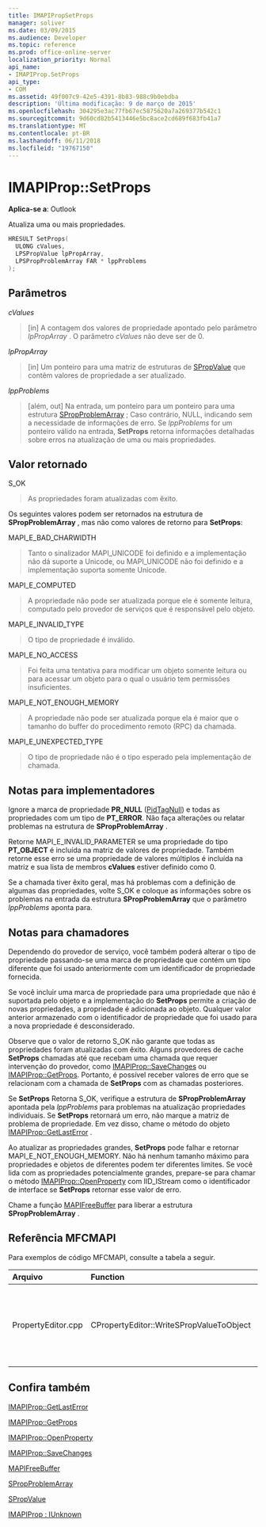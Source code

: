 ```yaml
---
title: IMAPIPropSetProps
manager: soliver
ms.date: 03/09/2015
ms.audience: Developer
ms.topic: reference
ms.prod: office-online-server
localization_priority: Normal
api_name:
- IMAPIProp.SetProps
api_type:
- COM
ms.assetid: 49f007c9-42e5-4391-8b83-988c9b0ebdba
description: 'Última modificação: 9 de março de 2015'
ms.openlocfilehash: 304295e3ac77fb67ec5875620a7a269377b542c1
ms.sourcegitcommit: 9d60cd82b5413446e5bc8ace2cd689f683fb41a7
ms.translationtype: MT
ms.contentlocale: pt-BR
ms.lasthandoff: 06/11/2018
ms.locfileid: "19767150"
---
```

# <a name="imapipropsetprops"></a>IMAPIProp::SetProps

  
  
**Aplica-se a**: Outlook 
  
Atualiza uma ou mais propriedades.
  
```cpp
HRESULT SetProps(
  ULONG cValues,
  LPSPropValue lpPropArray,
  LPSPropProblemArray FAR * lppProblems
);
```

## <a name="parameters"></a>Parâmetros

 _cValues_
  
> [in] A contagem dos valores de propriedade apontado pelo parâmetro _lpPropArray_ . O parâmetro _cValues_ não deve ser de 0. 
    
 _lpPropArray_
  
> [in] Um ponteiro para uma matriz de estruturas de [SPropValue](spropvalue.md) que contêm valores de propriedade a ser atualizado. 
    
 _lppProblems_
  
> [além, out] Na entrada, um ponteiro para um ponteiro para uma estrutura [SPropProblemArray](spropproblemarray.md) ; Caso contrário, NULL, indicando sem a necessidade de informações de erro. Se _lppProblems_ for um ponteiro válido na entrada, **SetProps** retorna informações detalhadas sobre erros na atualização de uma ou mais propriedades. 
    
## <a name="return-value"></a>Valor retornado

S_OK 
  
> As propriedades foram atualizadas com êxito.
    
Os seguintes valores podem ser retornados na estrutura de **SPropProblemArray** , mas não como valores de retorno para **SetProps**:
  
MAPI_E_BAD_CHARWIDTH 
  
> Tanto o sinalizador MAPI_UNICODE foi definido e a implementação não dá suporte a Unicode, ou MAPI_UNICODE não foi definido e a implementação suporta somente Unicode.
    
MAPI_E_COMPUTED 
  
> A propriedade não pode ser atualizada porque ele é somente leitura, computado pelo provedor de serviços que é responsável pelo objeto.
    
MAPI_E_INVALID_TYPE 
  
> O tipo de propriedade é inválido.
    
MAPI_E_NO_ACCESS 
  
> Foi feita uma tentativa para modificar um objeto somente leitura ou para acessar um objeto para o qual o usuário tem permissões insuficientes.
    
MAPI_E_NOT_ENOUGH_MEMORY 
  
> A propriedade não pode ser atualizada porque ela é maior que o tamanho do buffer do procedimento remoto (RPC) da chamada.
    
MAPI_E_UNEXPECTED_TYPE 
  
> O tipo de propriedade não é o tipo esperado pela implementação de chamada.
    
## <a name="notes-to-implementers"></a>Notas para implementadores

Ignore a marca de propriedade **PR_NULL** ([PidTagNull](pidtagnull-canonical-property.md)) e todas as propriedades com um tipo de **PT_ERROR**. Não faça alterações ou relatar problemas na estrutura de **SPropProblemArray** . 
  
Retorne MAPI_E_INVALID_PARAMETER se uma propriedade do tipo **PT_OBJECT** é incluída na matriz de valores de propriedade. Também retorne esse erro se uma propriedade de valores múltiplos é incluída na matriz e sua lista de membros **cValues** estiver definido como 0. 
  
Se a chamada tiver êxito geral, mas há problemas com a definição de algumas das propriedades, volte S_OK e coloque as informações sobre os problemas na entrada da estrutura **SPropProblemArray** que o parâmetro _lppProblems_ aponta para. 
  
## <a name="notes-to-callers"></a>Notas para chamadores

Dependendo do provedor de serviço, você também poderá alterar o tipo de propriedade passando-se uma marca de propriedade que contém um tipo diferente que foi usado anteriormente com um identificador de propriedade fornecida.
  
Se você incluir uma marca de propriedade para uma propriedade que não é suportada pelo objeto e a implementação do **SetProps** permite a criação de novas propriedades, a propriedade é adicionada ao objeto. Qualquer valor anterior armazenado com o identificador de propriedade que foi usado para a nova propriedade é desconsiderado. 
  
Observe que o valor de retorno S_OK não garante que todas as propriedades foram atualizadas com êxito. Alguns provedores de cache **SetProps** chamadas até que recebam uma chamada que requer intervenção do provedor, como [IMAPIProp::SaveChanges](imapiprop-savechanges.md) ou [IMAPIProp::GetProps](imapiprop-getprops.md). Portanto, é possível receber valores de erro que se relacionam com a chamada de **SetProps** com as chamadas posteriores. 
  
Se **SetProps** Retorna S_OK, verifique a estrutura de **SPropProblemArray** apontada pela _lppProblems_ para problemas na atualização propriedades individuais. Se **SetProps** retornará um erro, não marque a matriz de problema de propriedade. Em vez disso, chame o método do objeto [IMAPIProp::GetLastError](imapiprop-getlasterror.md) . 
  
Ao atualizar as propriedades grandes, **SetProps** pode falhar e retornar MAPI_E_NOT_ENOUGH_MEMORY. Não há nenhum tamanho máximo para propriedades e objetos de diferentes podem ter diferentes limites. Se você lida com as propriedades potencialmente grandes, prepare-se para chamar o método [IMAPIProp::OpenProperty](imapiprop-openproperty.md) com IID_IStream como o identificador de interface se **SetProps** retornar esse valor de erro. 
  
Chame a função [MAPIFreeBuffer](mapifreebuffer.md) para liberar a estrutura **SPropProblemArray** . 
  
## <a name="mfcmapi-reference"></a>Referência MFCMAPI

Para exemplos de código MFCMAPI, consulte a tabela a seguir.
  
|**Arquivo**|**Function**|**Comment**|
|:-----|:-----|:-----|
|PropertyEditor.cpp  <br/> |CPropertyEditor::WriteSPropValueToObject  <br/> |MFCMAPI usa o método **IMAPIProp::SetProps** para gravar uma propriedade de volta a um objeto após a propriedade ter sido editada.  <br/> |
   
## <a name="see-also"></a>Confira também



[IMAPIProp::GetLastError](imapiprop-getlasterror.md)
  
[IMAPIProp::GetProps](imapiprop-getprops.md)
  
[IMAPIProp::OpenProperty](imapiprop-openproperty.md)
  
[IMAPIProp::SaveChanges](imapiprop-savechanges.md)
  
[MAPIFreeBuffer](mapifreebuffer.md)
  
[SPropProblemArray](spropproblemarray.md)
  
[SPropValue](spropvalue.md)
  
[IMAPIProp : IUnknown](imapipropiunknown.md)

